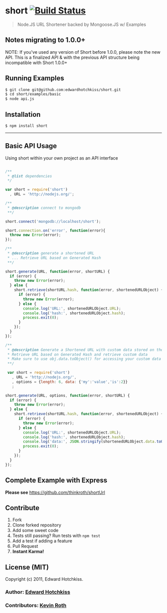 
# short [![Build Status](https://secure.travis-ci.org/edwardhotchkiss/short.png)](http://travis-ci.org/edwardhotchkiss/short)

> Node.JS URL Shortener backed by Mongoose.JS w/ Examples

## Notes migrating to 1.0.0+

  NOTE: If you've used any version of Short before 1.0.0, please note the new API. This is a finalized API & with the previous API structure being incompatible with Short 1.0.0+

## Running Examples

```bash
$ git clone git@github.com:edwardhotchkiss/short.git
$ cd short/examples/basic
$ node api.js
```

## Installation

```bash
$ npm install short
```

***

## Basic API Usage

Using short within your own project as an API interface

```javascript

/**
 * @list dependencies
 */

var short = require('short')
  , URL = 'http://nodejs.org/';

/**
 * @description connect to mongodb
 **/

short.connect('mongodb://localhost/short');

short.connection.on('error', function(error){
  throw new Error(error);
});

/**
 * @description generate a shortened URL
 * ... Retrieve URL based on Generated Hash
 **/

short.generate(URL, function(error, shortURL) {
  if (error) {
    throw new Error(error);
  } else {
    short.retrieve(shortURL.hash, function(error, shortenedURLObject) {
      if (error) {
        throw new Error(error);
      } else {
        console.log('URL:', shortenedURLObject.URL);
        console.log('hash:', shortenedURLObject.hash);
        process.exit(0);
      }
    });
  }
});

/**
 * @description Generate a Shortened URL with custom data stored on the hashed URL
 * Retrieve URL based on Generated Hash and retrieve custom data
 * Make sure to use obj.data.toObject() for accessing your custom data
 **/

 var short = require('short')
   , URL = 'http://nodejs.org/',
   , options = {length: 6, data: {'my':'value','is':2}}
   ;

short.generate(URL, options, function(error, shortURL) {
  if (error) {
    throw new Error(error);
  } else {
    short.retrieve(shortURL.hash, function(error, shortenedURLObject) {
      if (error) {
        throw new Error(error);
      } else {
        console.log('URL:', shortenedURLObject.URL);
        console.log('hash:', shortenedURLObject.hash);
        console.log('data:', JSON.stringify(shortenedURLObject.data.toObject()));
        process.exit(0);
      }
    });
  }
});

```

## Complete Example with Express

**Please see** https://github.com/thinkroth/shortUrl

## Contribute

  1. Fork
  2. Clone forked repository
  3. Add some sweet code
  4. Tests still passing? Run tests with `npm test`
  5. Add a test if adding a feature
  6. Pull Request
  7. **Instant Karma!**

## License (MIT)

Copyright (c) 2011, Edward Hotchkiss.

### Author: [Edward Hotchkiss][0]
### Contributors: [Kevin Roth][1]

[0]: http://edwardhotchkiss.com/
[1]: http://github.com/thinkroth/
